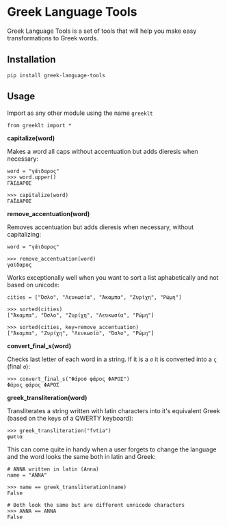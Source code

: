 # Greek Language Tools

Greek Language Tools is a set of tools that will help you make easy transformations to Greek words.

## Installation

`pip install greek-language-tools`

## Usage

Import as any other module using the name `greeklt`

`from greeklt import *` 

**capitalize(word)**

Makes a word all caps without accentuation but adds dieresis when necessary:

```
word = "γάιδαρος"
>>> word.upper()
ΓΆΙΔΑΡΟΣ

>>> capitalize(word)
ΓΑΪΔΑΡΟΣ
```

**remove_accentuation(word)**

Removes accentuation but adds dieresis when necessary, without capitalizing:

```
word = "γάιδαρος"

>>> remove_accentuation(word)
γαϊδαρος
```

Works exceptionally well when you want to sort a list aphabetically and not based on unicode:

```
cities = ["Όσλο", "Λευκωσία", "Άκαμπα", "Ζυρίχη", "Ρώμη"]

>>> sorted(cities)
["Άκαμπα", "Όσλο", "Ζυρίχη", "Λευκωσία", "Ρώμη"]

>>> sorted(cities, key=remove_accentuation)
["Άκαμπα", "Ζυρίχη", "Λευκωσία", "Όσλο", "Ρώμη"]
```

**convert_final_s(word)**

Checks last letter of each word in a string. If it is a `σ` it is converted into a `ς` (final `σ`):

```
>>> convert_final_s("Φάροσ φάρος ΦΑΡΟΣ")
Φάρος φάρος ΦΑΡΟΣ
```

**greek_transliteration(word)**

Transliterates a string written with latin characters into it's equivalent Greek (based on the keys of a QWERTY keyboard):

```
>>> greek_transliteration("fvtia")
φωτια
```

This can come quite in handy when a user forgets to change the language and the word looks the same both in latin and Greek:
```
# ANNA written in latin (Anna)
name = "ANNA"

>>> name == greek_transliteration(name)
False

# Both look the same but are different unnicode characters
>>> ANNA == ΑΝΝΑ
False
```